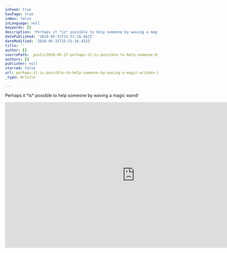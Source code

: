 ```yaml
---
inFeed: true
hasPage: true
inNav: false
inLanguage: null
keywords: []
description: 'Perhaps it *is* possible to help someone by waving a magic wand!'
datePublished: '2016-05-31T15:51:16.662Z'
dateModified: '2016-05-31T15:51:16.432Z'
title: ''
author: []
sourcePath: _posts/2016-05-27-perhaps-it-is-possible-to-help-someone-by-waving-a-magic-w.md
authors: []
publisher: null
starred: false
url: perhaps-it-is-possible-to-help-someone-by-waving-a-magic-w/index.html
_type: Article

---
```

Perhaps it \*is\* possible to help someone by waving a magic wand!

<iframe width="854" height="480" src="https://www.youtube.com/embed/UgUm1_bDCOk" frameborder="0" allowfullscreen="" style=""></iframe>